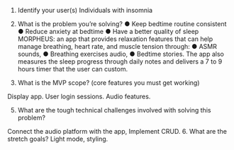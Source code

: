 1. Identify your user(s) 
Individuals with insomnia

2. What is the problem you’re solving? ● Keep bedtime routine consistent
● Reduce anxiety at bedtime
● Have a better quality of sleep
MORPHEUS: an app that provides relaxation
features that can help manage breathing,
heart rate, and muscle tension through:
● ASMR sounds,
● Breathing exercises audio,
● Bedtime stories.
The app also measures the sleep progress
through daily notes and delivers a 7 to 9
hours timer that the user can custom.

4. What is the MVP scope? (core features
you must get working)

Display app.
User login sessions.
Audio features.

5. What are the tough technical challenges
involved with solving this problem?

Connect the audio platform with the app,
Implement CRUD.
6. What are the stretch goals? Light mode, styling.